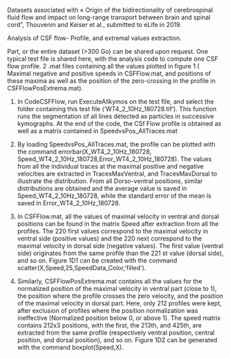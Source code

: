 
Datasets associated with « Origin of the bidirectionality of cerebrospinal fluid flow and impact on long-range transport between brain and spinal cord”, Thouvenin and Keiser et al., submitted to eLife in 2019.

Analysis of CSF flow- Profile, and extremal values extraction.

Part, or the entire dataset (>300 Go) can be shared upon request. One typical test file is shared here, with the analysis code to compute one CSF flow profile. 2 .mat files containing all the values plotted in figure 1 ( Maximal negative and positive speeds in CSFFlow.mat, and positions of these maxima as well as the position of the zero-crossing in the profile in CSFFlowPosExtrema.mat). 

1)	In CodeCSFFlow, run ExecuteAllkymos on the test file, and select the folder containing this test file (‘WT4_2_10Hz_180728.tif’). This function runs the segmentation of all lines detected as particles in successive kymographs. At the end of the code, the CSf Flow profile is obtained as well as a matrix contained in SpeedvsPos_AllTraces.mat

2)	By loading SpeedvsPos_AllTraces.mat, the profile can be plotted with the command errorbar(X_WT4_2_10Hz_180728, Speed_WT4_2_10Hz_180728,Error_WT4_2_10Hz_180728). The values from all the individual traces at the maximal positive and negative velocities are extracted in TracesMaxVentral, and TracesMaxDorsal to illustrate the distribution. From all Dorso-ventral positions, similar distributions are obtained and the average value is saved in Speed_WT4_2_10Hz_180728, while the standard error of the mean is saved in Error_WT4_2_10Hz_180728.

3)	In CSFFlow.mat, all the values of maximal velocity in ventral and dorsal positions can be found in the matrix Speed after extraction from all the profiles. The 220 first values correspond to the maximal velocity in ventral side (positive values) and the 220 next correspond to the maximal velocity in dorsal side (negative values). The first value (ventral side) originates from the same profile than the 221 st value (dorsal side), and so on.  Figure 1D1 can be created with the command scatter(X,Speed,25,SpeedData_Color,'filled').

4)	Similarly, CSFFlowPosExtrema.mat contains all the values for the normalized position of the maximal velocity in ventral part (close to 1), the position where the profile crosses the zero velocity, and the position of the maximal velocity in dorsal part. Here, only 212 profiles were kept, after exclusion of profiles where the position normalization was ineffective (Normalized position below 0, or above 1). The speed matrix contains 212x3 positions, with the first, the 213th, and 425th, are extracted from the same profile (respectively ventral position, central position, and dorsal position), and so on. Figure 1D2 can be generated with the command boxplot(Speed,X).
